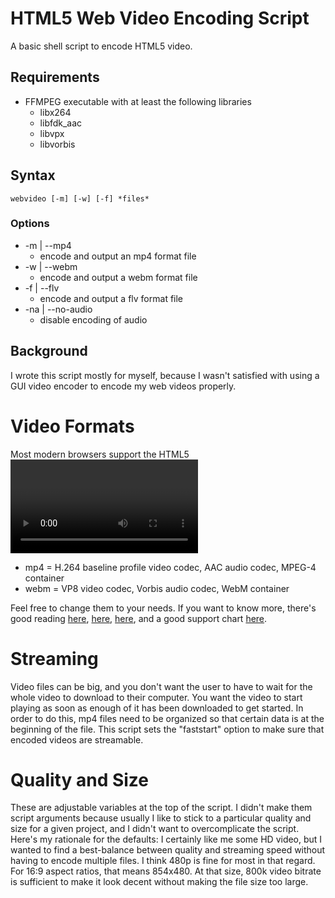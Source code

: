 # HTML5 Web Video Encoding Script

A basic shell script to encode HTML5 video.

## Requirements

- FFMPEG executable with at least the following libraries
	- libx264
	- libfdk_aac
	- libvpx
	- libvorbis

## Syntax

`webvideo [-m] [-w] [-f] *files*`

### Options
- -m | --mp4
	- encode and output an mp4 format file
- -w | --webm
	- encode and output a webm format file
- -f | --flv
	- encode and output a flv format file
- -na | --no-audio
	- disable encoding of audio

## Background

I wrote this script mostly for myself, because I wasn't satisfied with using a GUI video encoder to encode my web videos properly.

# Video Formats

Most modern browsers support the HTML5 <video> element, but unfortunately it's not that easy. A single video file has two important components: the "container" and the "codec". Because of differing philosophical and legal opinions on the free vs licensed available container and codec formats, browser support for the different combinations is varied. Currently (as of Oct 2014), there isn't a perfect single combination of container + codec that works in all browsers. There *is* a leader, however, which is MPEG4/H.264. That's supported by the latest version of every major browser except Opera and the OSX version of Firefox. To cover those, you need WebM/VP8. Keep in mind also that not all users are geeks like us and running the latest version of their broswer on the latest OS. So, the last thing to have would be a (ugh!) Flash video fallback. And then there's mobile browsers to consider. This script gives the option to encode the 2 major formats (referred to henceforth as mp4 and webm, respectively), as that should generally cover most modern users without going overboard. More specifically, I've set:

- mp4 = H.264 baseline profile video codec, AAC audio codec, MPEG-4 container
- webm = VP8 video codec, Vorbis audio codec, WebM container

Feel free to change them to your needs. If you want to know more, there's good reading [here](https://developer.mozilla.org/en-US/docs/Web/HTML/Supported_media_formats), [here](http://diveintohtml5.info/video.html), [here](http://blog.zencoder.com/2013/09/13/what-formats-do-i-need-for-html5-video/), and a good support chart [here](http://caniuse.com/#feat=video).

# Streaming

Video files can be big, and you don't want the user to have to wait for the whole video to download to their computer. You want the video to start playing as soon as enough of it has been downloaded to get started. In order to do this, mp4 files need to be organized so that certain data is at the beginning of the file. This script sets the "faststart" option to make sure that encoded videos are streamable.

# Quality and Size

These are adjustable variables at the top of the script. I didn't make them script arguments because usually I like to stick to a particular quality and size for a given project, and I didn't want to overcomplicate the script. Here's my rationale for the defaults: I certainly like me some HD video, but I wanted to find a best-balance between quality and streaming speed without having to encode multiple files. I think 480p is fine for most in that regard. For 16:9 aspect ratios, that means 854x480. At that size, 800k video bitrate is sufficient to make it look decent without making the file size too large.